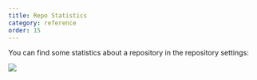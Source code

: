```yaml
---
title: Repo Statistics
category: reference
order: 15
---
```


You can find some statistics about a repository in the repository settings:

![](img/ref_settings_stats.png)
